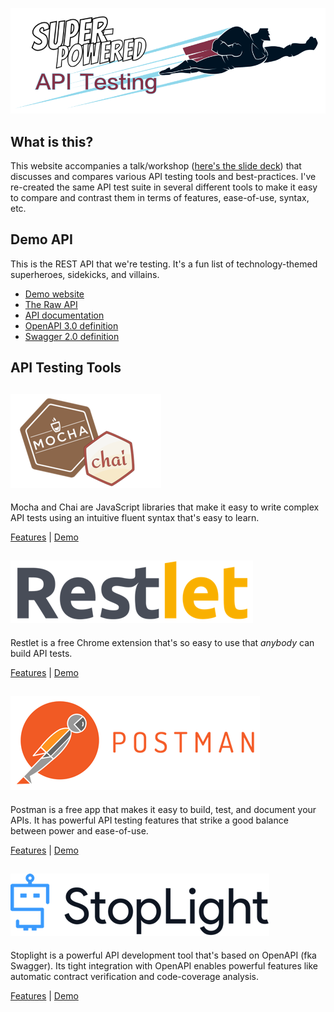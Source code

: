 [![Super-Powered API Testing](assets/img/title-banner.png)](https://apitesting.jamesmessinger.com)

What is this?
--------------------------------------------------------------------------------
This website accompanies a talk/workshop ([here's the slide deck](https://github.com/JamesMessinger/super-powered-api-testing/blob/master/presentation.pdf)) that discusses and compares various API testing tools and best-practices.  I've re-created the same API test suite in several different tools to make it easy to compare and contrast them in terms of features, ease-of-use, syntax, etc.


Demo API
--------------------------------------------------------------------------------
This is the REST API that we're testing.  It's a fun list of technology-themed superheroes, sidekicks, and villains.

- [Demo website](https://heroes.jamesmessinger.com/)
- [The Raw API](https://api.heroes.jamesmessinger.com/)
- [API documentation](https://documenter.getpostman.com/view/220187/super-tech-heroes-api/77cf6KB)
- [OpenAPI 3.0 definition](https://api.heroes.jamesmessinger.com/schema)
- [Swagger 2.0 definition](https://api.heroes.jamesmessinger.com/schema?accept=application/openapi+json;version=2.0)



API Testing Tools
--------------------------------------------------------------------------------

[![Mocha & Chai](assets/img/mocha-chai/logo.png)](mocha-chai/)
--------------------------------------------------------------------------------
Mocha and Chai are JavaScript libraries that make it easy to write complex API tests using an intuitive fluent syntax that's easy to learn.

[Features](mocha-chai/) | [Demo](mocha-chai/#demo-setup)



[![Restlet](assets/img/restlet/logo.png)](restlet/)
--------------------------------------------------------------------------------
Restlet is a free Chrome extension that's so easy to use that _anybody_ can build API tests.

[Features](restlet/) | [Demo](restlet/#demo-setup)



[![Postman](assets/img/postman/logo.png)](postman/)
--------------------------------------------------------------------------------
Postman is a free app that makes it easy to build, test, and document your APIs.  It has powerful API testing features that strike a good balance between power and ease-of-use.

[Features](postman/) | [Demo](postman/#demo-setup)



[![Stoplight](assets/img/stoplight/logo.png)](stoplight/)
--------------------------------------------------------------------------------
Stoplight is a powerful API development tool that's based on OpenAPI (fka Swagger).  Its tight integration with OpenAPI enables powerful features like automatic contract verification and code-coverage analysis.

[Features](stoplight/) | [Demo](stoplight/#demo-setup)
